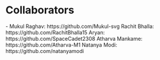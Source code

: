 <h1>Collaborators</h1> - 
Mukul Raghav: https://github.com/Mukul-svg
Rachit Bhalla: https://github.com/RachitBhalla15
Aryan: https://github.com/SpaceCadet2308
Atharva Mankame: https://github.com/Atharva-M1
Natanya Modi: https://github.com/natanyamodi
